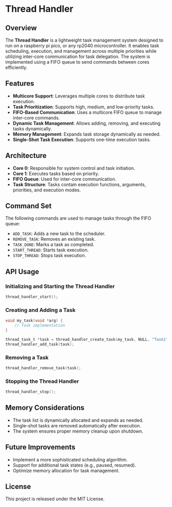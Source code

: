# Thread Handler

## Overview
The **Thread Handler** is a lightweight task management system designed to run on a raspberry  pi pico, or any rp2040 microcontroller. It enables task scheduling, execution, and management across multiple priorities while utilizing inter-core communication for task delegation. The system is implemented using a FIFO queue to send commands between cores efficiently.

## Features
- **Multicore Support**: Leverages multiple cores to distribute task execution.
- **Task Prioritization**: Supports high, medium, and low-priority tasks.
- **FIFO-Based Communication**: Uses a multicore FIFO queue to manage inter-core commands.
- **Dynamic Task Management**: Allows adding, removing, and executing tasks dynamically.
- **Memory Management**: Expands task storage dynamically as needed.
- **Single-Shot Task Execution**: Supports one-time execution tasks.


## Architecture
- **Core 0**: Responsible for system control and task initiation.
- **Core 1**: Executes tasks based on priority.
- **FIFO Queue**: Used for inter-core communication.
- **Task Structure**: Tasks contain execution functions, arguments, priorities, and execution modes.

## Command Set
The following commands are used to manage tasks through the FIFO queue:
- `ADD_TASK`: Adds a new task to the scheduler.
- `REMOVE_TASK`: Removes an existing task.
- `TASK_DONE`: Marks a task as completed.
- `START_THREAD`: Starts task execution.
- `STOP_THREAD`: Stops task execution.

## API Usage
### Initializing and Starting the Thread Handler
```c
thread_handler_start();
```

### Creating and Adding a Task
```c
void my_task(void *arg) {
    // Task implementation
}

thread_task_t *task = thread_handler_create_task(my_task, NULL, "Task1", HIGH, false);
thread_handler_add_task(task);
```

### Removing a Task
```c
thread_handler_remove_task(task);
```

### Stopping the Thread Handler
```c
thread_handler_stop();
```

## Memory Considerations
- The task list is dynamically allocated and expands as needed.
- Single-shot tasks are removed automatically after execution.
- The system ensures proper memory cleanup upon shutdown.

## Future Improvements
- Implement a more sophisticated scheduling algorithm.
- Support for additional task states (e.g., paused, resumed).
- Optimize memory allocation for task management.

## License
This project is released under the MIT License.